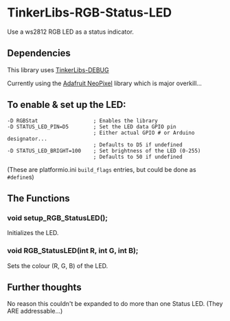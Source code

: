 # TinkerLibs-RGB-Status-LED

Use a ws2812 RGB LED as a status indicator.

## Dependencies

This library uses [TinkerLibs-DEBUG](https://github.com/cdntinker/TinkerLibs-DEBUG)

Currently using the [Adafruit NeoPixel](https://github.com/adafruit/Adafruit_NeoPixel) library which is major overkill...

## To enable & set up the LED:

    -D RGBStat                  ; Enables the library
    -D STATUS_LED_PIN=D5        ; Set the LED data GPIO pin
                                ; Either actual GPIO # or Arduino designator...
                                ; Defaults to D5 if undefined
    -D STATUS_LED_BRIGHT=100    ; Set brightness of the LED (0-255)
                                ; Defaults to 50 if undefined
                                
(These are platformio.ini `build_flags` entries, but could be done as `#define`s)

## The Functions

### void setup_RGB_StatusLED();

Initializes the LED.

### void RGB_StatusLED(int R, int G, int B);

Sets the colour (R, G, B) of the LED.

## Further thoughts

No reason this couldn't be expanded to do more than one Status LED.  (They ARE addressable...)
